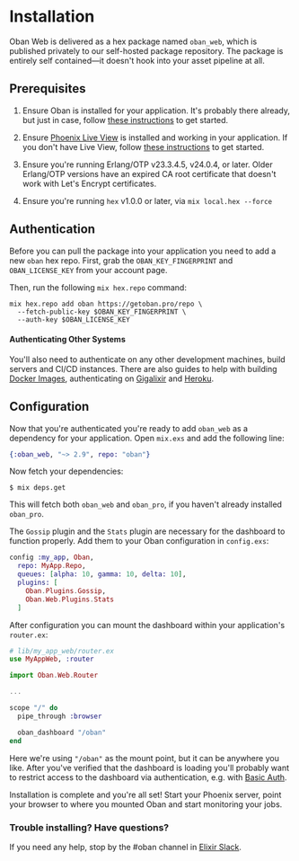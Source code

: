 # Installation

Oban Web is delivered as a hex package named `oban_web`, which is published
privately to our self-hosted package repository. The package is entirely self
contained—it doesn't hook into your asset pipeline at all.

## Prerequisites

1. Ensure Oban is installed for your application. It's probably there already,
   but just in case, follow [these instructions][oi] to get started.

2. Ensure [Phoenix Live View][plv] is installed and working in your application.
   If you don't have Live View, follow [these instructions][lvi] to get started.

3. Ensure you're running Erlang/OTP v23.3.4.5, v24.0.4, or later. Older Erlang/OTP
   versions have an expired CA root certificate that doesn't work with Let's
   Encrypt certificates.

4. Ensure you're running `hex` v1.0.0 or later, via `mix local.hex --force`

## Authentication

Before you can pull the package into your application you need to add a new
`oban` hex repo. First, grab the `OBAN_KEY_FINGERPRINT` and `OBAN_LICENSE_KEY`
from your account page.

Then, run the following `mix hex.repo` command:

```console
mix hex.repo add oban https://getoban.pro/repo \
  --fetch-public-key $OBAN_KEY_FINGERPRINT \
  --auth-key $OBAN_LICENSE_KEY
```

#### Authenticating Other Systems

You'll also need to authenticate on any other development machines, build
servers and CI/CD instances. There are also guides to help with building
[Docker Images][do], authenticating on [Gigalixir][gi] and [Heroku][he].

## Configuration

Now that you're authenticated you're ready to add `oban_web` as a dependency for
your application. Open `mix.exs` and add the following line:

```elixir
{:oban_web, "~> 2.9", repo: "oban"}
```

Now fetch your dependencies:

```console
$ mix deps.get
```

This will fetch both `oban_web` and `oban_pro`, if you haven't already installed
`oban_pro`.

The `Gossip` plugin and the `Stats` plugin are necessary for the dashboard to
function properly. Add them to your Oban configuration in `config.exs`:

```elixir
config :my_app, Oban,
  repo: MyApp.Repo,
  queues: [alpha: 10, gamma: 10, delta: 10],
  plugins: [
    Oban.Plugins.Gossip,
    Oban.Web.Plugins.Stats
  ]
```

After configuration you can mount the dashboard within your application's
`router.ex`:

```elixir
# lib/my_app_web/router.ex
use MyAppWeb, :router

import Oban.Web.Router

...

scope "/" do
  pipe_through :browser

  oban_dashboard "/oban"
end
```

Here we're using `"/oban"` as the mount point, but it can be anywhere you like.
After you've verified that the dashboard is loading you'll probably want to
restrict access to the dashboard via authentication, e.g. with [Basic Auth][ba].

Installation is complete and you're all set! Start your Phoenix server, point
your browser to where you mounted Oban and start monitoring your jobs.

### Trouble installing? Have questions?

If you need any help, stop by the #oban channel in [Elixir Slack][sla].

[plv]: https://github.com/phoenixframework/phoenix_live_view
[lvi]: https://github.com/phoenixframework/phoenix_live_view#installation
[sla]: https://elixir-slackin.herokuapp.com
[ba]: https://hexdocs.pm/basic_auth/readme.html
[oi]: installation.html
[do]: https://getoban.pro/docs/pro/docker.html
[gi]: https://getoban.pro/docs/pro/gigalixir.html
[he]: https://getoban.pro/docs/pro/heroku.html

